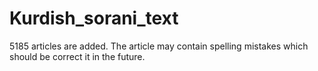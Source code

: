 # Kurdish_sorani_text
5185 articles are added. The article may contain spelling mistakes which should be correct it in the future.
